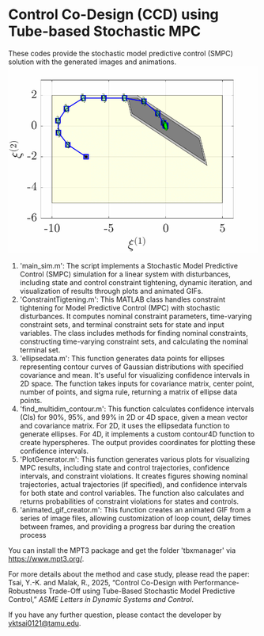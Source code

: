 # Control Co-Design (CCD) using Tube-based Stochastic MPC

These codes provide the stochastic model predictive control (SMPC) solution with the generated images and animations.
![Stochastic tube-based MPC on a state plane.](results_mpc_test/GIF_plane.gif)

1. 'main_sim.m': The script implements a Stochastic Model Predictive Control (SMPC) simulation for a linear system with disturbances, including state and control constraint tightening, dynamic iteration, and visualization of results through plots and animated GIFs.
2. 'ConstraintTigtening.m': This MATLAB class handles constraint tightening for Model Predictive Control (MPC) with stochastic disturbances. It computes nominal constraint parameters, time-varying constraint sets, and terminal constraint sets for state and input variables. The class includes methods for finding nominal constraints, constructing time-varying constraint sets, and calculating the nominal terminal set.
3. 'ellipsedata.m': This function generates data points for ellipses representing contour curves of Gaussian distributions with specified covariance and mean. It's useful for visualizing confidence intervals in 2D space. The function takes inputs for covariance matrix, center point, number of points, and sigma rule, returning a matrix of ellipse data points.
4. 'find_multidim_contour.m': This function calculates confidence intervals (CIs) for 90%, 95%, and 99% in 2D or 4D space, given a mean vector and covariance matrix. For 2D, it uses the ellipsedata function to generate ellipses. For 4D, it implements a custom contour4D function to create hyperspheres. The output provides coordinates for plotting these confidence intervals.
5. 'PlotGenerator.m': This function generates various plots for visualizing MPC results, including state and control trajectories, confidence intervals, and constraint violations. It creates figures showing nominal trajectories, actual trajectories (if specified), and confidence intervals for both state and control variables. The function also calculates and returns probabilities of constraint violations for states and controls.
6. 'animated_gif_creator.m': This function creates an animated GIF from a series of image files, allowing customization of loop count, delay times between frames, and providing a progress bar during the creation process

You can install the MPT3 package and get the folder 'tbxmanager' via https://www.mpt3.org/.

For more details about the method and case study, please read the paper: Tsai, Y.-K. and Malak, R., 2025, “Control Co-Design with Performance-Robustness Trade-Off using Tube-Based Stochastic Model Predictive Control,” *ASME Letters in Dynamic Systems and Control*.

If you have any further question, please contact the developer by yktsai0121@tamu.edu.
